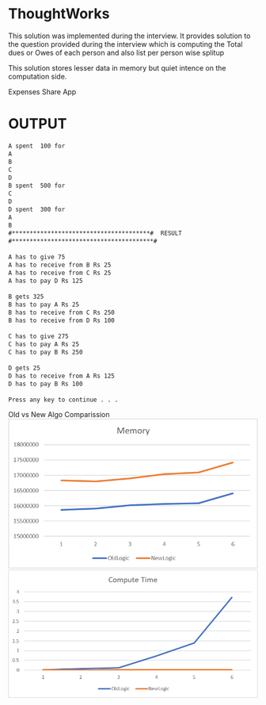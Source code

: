 # ThoughtWorks

This solution was implemented during the interview. It provides solution to the question provided during the interview which is computing the Total dues or Owes of each person and also list per person wise splitup

This solution stores lesser data in memory but quiet intence on the computation side.

Expenses Share App

# OUTPUT
```
A spent  100 for
A
B
C
D
B spent  500 for
C
D
D spent  300 for
A
B
#***************************************#  RESULT  #****************************************#

A has to give 75
A has to receive from B Rs 25
A has to receive from C Rs 25
A has to pay D Rs 125

B gets 325
B has to pay A Rs 25
B has to receive from C Rs 250
B has to receive from D Rs 100

C has to give 275
C has to pay A Rs 25
C has to pay B Rs 250

D gets 25
D has to receive from A Rs 125
D has to pay B Rs 100

Press any key to continue . . .
```
Old vs New Algo Comparission
[![algo-comp-memory](https://github.com/kapeway/ThoughtWorks/blob/master/ComparissionResult/image001.png)](#algo-comp-memory)
[![algo-comp-time](https://github.com/kapeway/ThoughtWorks/blob/master/ComparissionResult/image003.png)](#algo-comp-time)

